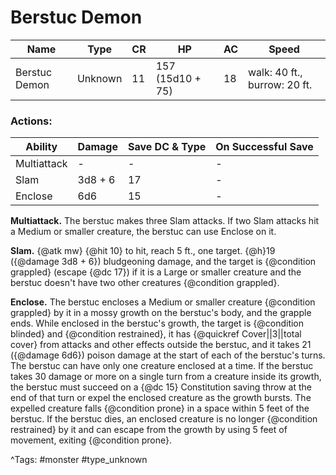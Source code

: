 # Berstuc Demon

| Name | Type | CR | HP | AC | Speed |
|------|------|----|----|----|-------|
| Berstuc Demon | Unknown | 11 | 157 (15d10 + 75) | 18 | walk: 40 ft., burrow: 20 ft. |

### Actions:

| Ability | Damage | Save DC & Type | On Successful Save |
|---------|--------|----------------|--------------------|
| Multiattack | - | - | - |
| Slam | 3d8 + 6 | 17 | - |
| Enclose | 6d6 | 15 | - |


**Multiattack.** The berstuc makes three Slam attacks. If two Slam attacks hit a Medium or smaller creature, the berstuc can use Enclose on it.

**Slam.** {@atk mw} {@hit 10} to hit, reach 5 ft., one target. {@h}19 ({@damage 3d8 + 6}) bludgeoning damage, and the target is {@condition grappled} (escape {@dc 17}) if it is a Large or smaller creature and the berstuc doesn't have two other creatures {@condition grappled}.

**Enclose.** The berstuc encloses a Medium or smaller creature {@condition grappled} by it in a mossy growth on the berstuc's body, and the grapple ends. While enclosed in the berstuc's growth, the target is {@condition blinded} and {@condition restrained}, it has {@quickref Cover||3||total cover} from attacks and other effects outside the berstuc, and it takes 21 ({@damage 6d6}) poison damage at the start of each of the berstuc's turns. The berstuc can have only one creature enclosed at a time. If the berstuc takes 30 damage or more on a single turn from a creature inside its growth, the berstuc must succeed on a {@dc 15} Constitution saving throw at the end of that turn or expel the enclosed creature as the growth bursts. The expelled creature falls {@condition prone} in a space within 5 feet of the berstuc. If the berstuc dies, an enclosed creature is no longer {@condition restrained} by it and can escape from the growth by using 5 feet of movement, exiting {@condition prone}.

^Tags: #monster #type_unknown
